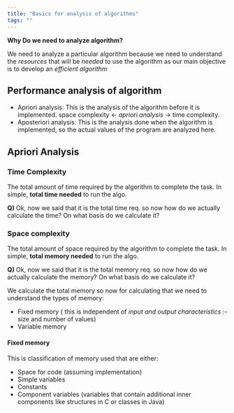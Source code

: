 ```yaml
---
title: "Basics for analysis of algorithms"
tags: ""
---
```

**Why Do we need to analyze algorithm?**

We need to analyze a particular algorithm because we need to understand the _resources_ that will be _needed_ to use the algorithm as our main objective is to develop an _efficient algorithm_

## Performance analysis of algorithm

-   Apriori analysis: This is the analysis of the algorithm before it is implemented.	space complexity ← _apriori analysis_ → time complexity.
-   Aposteriori analysis: This is the analysis done when the algorithm is implemented, so the actual values of the program are analyzed here.

## Apriori Analysis

### Time Complexity

The total amount of time required by the algorithm to complete the task. In  simple, **total time needed** to run the algo.

**Q)** Ok, now we said that it is the total time req. so now how do we actually calculate the time? On what basis do we calculate it?

### Space complexity

The total amount of space required by the algorithm to complete the task. In simple, **total memory needed** to run the algo.

**Q)** Ok, now we said that it is the total memory req. so now how do we actually calculate the memory? On what basis do we calculate it?

We calculate the total memory so now for calculating that we need to understand the types of memory:

-   Fixed memory ( this is independent of _input and output characteristics_ :-  size and number of values)
-   Variable memory

#### Fixed memory

This is classification of memory used that are either:

-   Space for code (assuming implementation)
-   Simple variables
-   Constants
-   Component variables (variables that contain additional inner components like structures in C or classes in Java)
